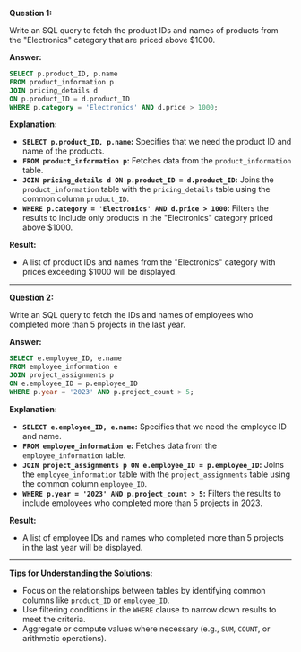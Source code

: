 **Question 1:**

Write an SQL query to fetch the product IDs and names of products from the "Electronics" category that are priced above $1000.

**Answer:**

```sql
SELECT p.product_ID, p.name
FROM product_information p
JOIN pricing_details d
ON p.product_ID = d.product_ID
WHERE p.category = 'Electronics' AND d.price > 1000;
```

**Explanation:**

- **`SELECT p.product_ID, p.name`:** Specifies that we need the product ID and name of the products.
- **`FROM product_information p`:** Fetches data from the `product_information` table.
- **`JOIN pricing_details d ON p.product_ID = d.product_ID`:** Joins the `product_information` table with the `pricing_details` table using the common column `product_ID`.
- **`WHERE p.category = 'Electronics' AND d.price > 1000`:** Filters the results to include only products in the "Electronics" category priced above $1000.

**Result:**

- A list of product IDs and names from the "Electronics" category with prices exceeding $1000 will be displayed.

---

**Question 2:**

Write an SQL query to fetch the IDs and names of employees who completed more than 5 projects in the last year.

**Answer:**

```sql
SELECT e.employee_ID, e.name
FROM employee_information e
JOIN project_assignments p
ON e.employee_ID = p.employee_ID
WHERE p.year = '2023' AND p.project_count > 5;
```

**Explanation:**

- **`SELECT e.employee_ID, e.name`:** Specifies that we need the employee ID and name.
- **`FROM employee_information e`:** Fetches data from the `employee_information` table.
- **`JOIN project_assignments p ON e.employee_ID = p.employee_ID`:** Joins the `employee_information` table with the `project_assignments` table using the common column `employee_ID`.
- **`WHERE p.year = '2023' AND p.project_count > 5`:** Filters the results to include employees who completed more than 5 projects in 2023.

**Result:**

- A list of employee IDs and names who completed more than 5 projects in the last year will be displayed.

---

**Tips for Understanding the Solutions:**

- Focus on the relationships between tables by identifying common columns like `product_ID` or `employee_ID`.
- Use filtering conditions in the `WHERE` clause to narrow down results to meet the criteria.
- Aggregate or compute values where necessary (e.g., `SUM`, `COUNT`, or arithmetic operations).
